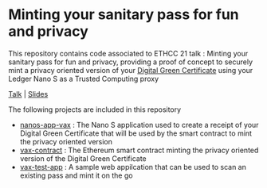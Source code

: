 # Minting your sanitary pass for fun and privacy


This repository contains code associated to ETHCC 21 talk : Minting your sanitary pass for fun and privacy, providing a proof of concept to securely mint a privacy oriented version of your [Digital Green Certificate](https://github.com/eu-digital-green-certificates/dgc-overview) using your Ledger Nano S as a Trusted Computing proxy

[Talk](https://youtu.be/L_FmIWuwXco) | [Slides](../../tree/master/slides/EthCC%204%20-%20Fun%20with%20sanitary%20pass.pdf)

The following projects are included in this repository 

* [nanos-app-vax](../../tree/master/nanos-app-vax/) : The Nano S application used to create a receipt of your Digital Green Certificate that will be used by the smart contract to mint the privacy oriented version
* [vax-contract](../../tree/master/vax-contract/) : The Ethereum smart contract minting the privacy oriented version of the Digital Green Certificate
* [vax-test-app](../../tree/master/vax-test-app/) : A sample web appilcation that can be used to scan an existing pass and mint it on the go


